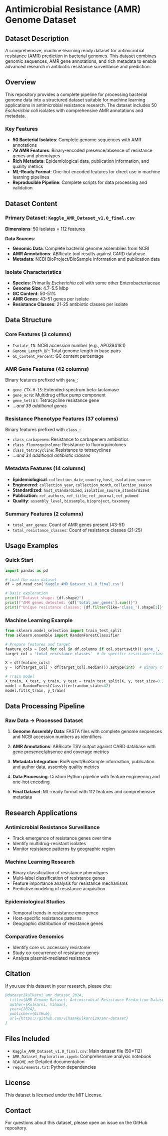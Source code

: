 # Antimicrobial Resistance (AMR) Genome Dataset

## Dataset Description

A comprehensive, machine-learning ready dataset for antimicrobial resistance (AMR) prediction in bacterial genomes. This dataset combines genomic sequences, AMR gene annotations, and rich metadata to enable advanced research in antibiotic resistance surveillance and prediction.

## Overview

This repository provides a complete pipeline for processing bacterial genome data into a structured dataset suitable for machine learning applications in antimicrobial resistance research. The dataset includes 50 *Escherichia coli* isolates with comprehensive AMR annotations and metadata.

### Key Features

- **50 Bacterial Isolates**: Complete genome sequences with AMR annotations
- **79 AMR Features**: Binary-encoded presence/absence of resistance genes and phenotypes
- **Rich Metadata**: Epidemiological data, publication information, and quality metrics
- **ML-Ready Format**: One-hot encoded features for direct use in machine learning pipelines
- **Reproducible Pipeline**: Complete scripts for data processing and validation

## Dataset Content

### Primary Dataset: `Kaggle_AMR_Dataset_v1.0_final.csv`

**Dimensions**: 50 isolates × 112 features

**Data Sources**:
- **Genomic Data**: Complete bacterial genome assemblies from NCBI
- **AMR Annotations**: ABRicate tool results against CARD database
- **Metadata**: NCBI BioProject/BioSample information and publication data

### Isolate Characteristics

- **Species**: Primarily *Escherichia coli* with some other Enterobacteriaceae
- **Genome Size**: 4.7-5.5 Mbp
- **GC Content**: 50-51%
- **AMR Genes**: 43-51 genes per isolate
- **Resistance Classes**: 21-25 antibiotic classes per isolate

## Data Structure

### Core Features (3 columns)
- `Isolate_ID`: NCBI accession number (e.g., AP039418.1)
- `Genome_Length_BP`: Total genome length in base pairs
- `GC_Content_Percent`: GC content percentage

### AMR Gene Features (42 columns)
Binary features prefixed with `gene_`:
- `gene_CTX-M-15`: Extended-spectrum beta-lactamase
- `gene_acrB`: Multidrug efflux pump component
- `gene_tet(A)`: Tetracycline resistance gene
- *...and 39 additional genes*

### Resistance Phenotype Features (37 columns)
Binary features prefixed with `class_`:
- `class_carbapenem`: Resistance to carbapenem antibiotics
- `class_fluoroquinolone`: Resistance to fluoroquinolones
- `class_tetracycline`: Resistance to tetracyclines
- *...and 34 additional antibiotic classes*

### Metadata Features (14 columns)
- **Epidemiological**: `collection_date`, `country`, `host`, `isolation_source`
- **Engineered**: `collection_year`, `collection_month`, `collection_season`
- **Standardized**: `host_standardized`, `isolation_source_standardized`
- **Publication**: `ref_authors`, `ref_title`, `ref_journal`, `ref_pubmed`
- **Quality**: `assembly_level`, `biosample`, `bioproject`, `taxonomy`

### Summary Features (2 columns)
- `total_amr_genes`: Count of AMR genes present (43-51)
- `total_resistance_classes`: Count of resistance classes (21-25)

## Usage Examples

### Quick Start
```python
import pandas as pd

# Load the main dataset
df = pd.read_csv('Kaggle_AMR_Dataset_v1.0_final.csv')

# Basic exploration
print(f"Dataset shape: {df.shape}")
print(f"AMR genes detected: {df['total_amr_genes'].sum()}")
print(f"Unique resistance classes: {df.filter(like='class_').shape[1]}")
```

### Machine Learning Example
```python
from sklearn.model_selection import train_test_split
from sklearn.ensemble import RandomForestClassifier

# Prepare features and target
feature_cols = [col for col in df.columns if col.startswith(('gene_', 'class_'))]
target_col = 'total_resistance_classes'  # Or specific resistance class

X = df[feature_cols]
y = (df[target_col] > df[target_col].median()).astype(int)  # Binary classification

# Train model
X_train, X_test, y_train, y_test = train_test_split(X, y, test_size=0.2)
model = RandomForestClassifier(random_state=42)
model.fit(X_train, y_train)
```

## Data Processing Pipeline

### Raw Data → Processed Dataset

1. **Genome Assembly Data**: FASTA files with complete genome sequences and NCBI accession numbers as identifiers

2. **AMR Annotations**: ABRicate TSV output against CARD database with gene presence/absence and coverage metrics

3. **Metadata Integration**: BioProject/BioSample information, publication and author data, assembly quality metrics

4. **Data Processing**: Custom Python pipeline with feature engineering and one-hot encoding

5. **Final Dataset**: ML-ready format with 112 features and comprehensive metadata

## Research Applications

### Antimicrobial Resistance Surveillance
- Track emergence of resistance genes over time
- Identify multidrug-resistant isolates
- Monitor resistance patterns by geographic region

### Machine Learning Research
- Binary classification of resistance phenotypes
- Multi-label classification of resistance genes
- Feature importance analysis for resistance mechanisms
- Predictive modeling of resistance acquisition

### Epidemiological Studies
- Temporal trends in resistance emergence
- Host-specific resistance patterns
- Geographic distribution of resistance genes

### Comparative Genomics
- Identify core vs. accessory resistome
- Study co-occurrence of resistance genes
- Analyze plasmid-mediated resistance

## Citation

If you use this dataset in your research, please cite:

```bibtex
@dataset{kulkarni_amr_dataset_2024,
  title={AMR Genome Dataset: Antimicrobial Resistance Prediction Dataset},
  author={Kulkarni, Vihaan},
  year={2024},
  publisher={GitHub},
  url={https://github.com/vihaankulkarni29/amr-dataset}
}
```

## Files Included

- `Kaggle_AMR_Dataset_v1.0_final.csv`: Main dataset file (50×112)
- `AMR_Dataset_Exploration.ipynb`: Comprehensive analysis notebook
- `README.md`: Detailed documentation
- `requirements.txt`: Python dependencies

## License

This dataset is licensed under the MIT License.

## Contact

For questions about this dataset, please open an issue on the GitHub repository.